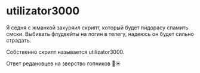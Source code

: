 # utilizator3000

Я седня с жманкой захуряил скрипт, который будет пидорасу спамить смски. Выбивать флудвейты на логин в телегу, надеюсь он будет сильно страдать.

Собственно скрипт называется utilizator3000.

Ответ редановцев на зверство гопников 🙋☀️
